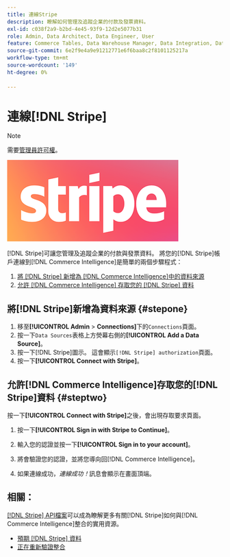 ```yaml
---
title: 連線Stripe
description: 瞭解如何管理及追蹤企業的付款及發票資料。
exl-id: c038f2a9-b2bd-4e45-93f9-12d2e5077b31
role: Admin, Data Architect, Data Engineer, User
feature: Commerce Tables, Data Warehouse Manager, Data Integration, Data Import/Export
source-git-commit: 6e2f9e4a9e91212771e6f6baa8c2f8101125217a
workflow-type: tm+mt
source-wordcount: '149'
ht-degree: 0%

---
```


# 連線[!DNL Stripe]

>[!NOTE]
>
>需要[管理員許可權](../../../administrator/user-management/user-management.md)。

![](../../../assets/stripe-logo.png)

[!DNL Stripe]可讓您管理及追蹤企業的付款與發票資料。 將您的[!DNL Stripe]帳戶連線到[!DNL Commerce Intelligence]是簡單的兩個步驟程式：

1. [將 [!DNL Stripe] 新增為 [!DNL Commerce Intelligence]中的資料來源](#stepone)
1. [允許 [!DNL Commerce Intelligence] 存取您的 [!DNL Stripe] 資料](#steptwo)

## 將[!DNL Stripe]新增為資料來源 {#stepone}

1. 移至&#x200B;**[!UICONTROL Admin** > **Connections]**&#x200B;下的`Connections`頁面。
1. 按一下`Data Sources`表格上方熒幕右側的&#x200B;**[!UICONTROL Add a Data Source]**。
1. 按一下[!DNL Stripe]圖示。 這會顯示`[!DNL Stripe] authorization`頁面。
1. 按一下&#x200B;**[!UICONTROL Connect with Stripe]**。

## 允許[!DNL Commerce Intelligence]存取您的[!DNL Stripe]資料 {#steptwo}

按一下&#x200B;**[!UICONTROL Connect with Stripe]**&#x200B;之後，會出現存取要求頁面。

1. 按一下&#x200B;**[!UICONTROL Sign in with Stripe to Continue]**。

1. 輸入您的認證並按一下&#x200B;**[!UICONTROL Sign in to your account]**。

1. 將會驗證您的認證，並將您導向回[!DNL Commerce Intelligence]。

1. 如果連線成功，*連線成功！*&#x200B;訊息會顯示在畫面頂端。

## 相關：

[[!DNL Stripe] API檔案](https://stripe.com/docs/api)可以成為瞭解更多有關[!DNL Stripe]如何與[!DNL Commerce Intelligence]整合的實用資源。

* [預期 [!DNL Stripe] 資料](../integrations/stripe-data.md)
* [正在重新驗證整合](https://experienceleague.adobe.com/docs/commerce-knowledge-base/kb/how-to/mbi-reauthenticating-integrations.html?lang=zh-Hant)
